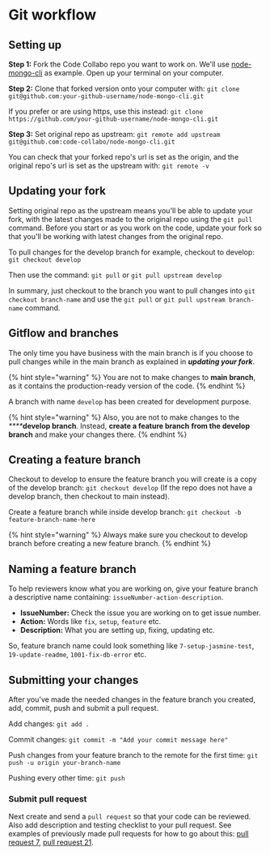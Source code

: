 # Git workflow

## Setting up

**Step 1:** Fork the Code Collabo repo you want to work on. We'll use [node-mongo-cli](https://github.com/code-collabo/node-mongo-cli) as example. Open up your terminal on your computer.

**Step 2:** Clone that forked version onto your computer with:  `git clone git@github.com:your-github-username/node-mongo-cli.git`

If you prefer or are using https, use this instead: `git clone https://github.com/your-github-username/node-mongo-cli.git`

**Step 3:** Set original repo as upstream:  `git remote add upstream git@github.com:code-collabo/node-mongo-cli.git`

You can check that your forked repo's url is set as the origin, and the original repo's url is set as the upstream with: `git remote -v`

## Updating your fork

Setting original repo as the upstream means you'll be able to update your fork, with the latest changes made to the original repo using the `git pull` command. Before you start or as you work on the code, update your fork so that you'll be working with latest changes from the original repo.

To pull changes for the develop branch for example, checkout to develop: `git checkout develop`

Then use the command: `git pull` or `git pull upstream develop`

In summary, just checkout to the branch you want to pull changes into `git checkout branch-name` and use the `git pull` or `git pull upstream branch-name`  command.

## Gitflow and branches

The only time you have business with the main branch is if you choose to pull changes while in the main branch as explained in _**updating your fork**_.

{% hint style="warning" %}
You are not to make changes to **main branch**, as it contains the production-ready version of the code.
{% endhint %}

A branch with name `develop` has been created for development purpose.

{% hint style="warning" %}
Also, you are not to make changes to the _****_**develop branch**. Instead, **create a feature branch** **from the develop branch** and make your changes there.
{% endhint %}

## Creating a feature branch

Checkout to develop to ensure the feature branch you will create is a copy of the develop branch: `git checkout develop` \(If the repo does not have a develop branch, then checkout to main instead\).

Create a feature branch while inside develop branch: `git checkout -b feature-branch-name-here`

{% hint style="warning" %}
 Always make sure you checkout to develop branch before creating a new feature branch.
{% endhint %}

## Naming a feature branch

To help reviewers know what you are working on, give your feature branch a descriptive name containing: `issueNumber-action-description`. 

* **IssueNumber:** Check the issue you are working on to get issue number. 
* **Action:** Words like `fix`,  `setup`,  `feature` etc. 
* **Description:** What you are setting up, fixing, updating etc.

So, feature branch name could look something like `7-setup-jasmine-test`,  `19-update-readme`, `1001-fix-db-error` etc.

## Submitting your changes

After you've made the needed changes in the feature branch you created, add, commit, push and submit a pull request.

Add changes: `git add .`

Commit changes: `git commit -m "Add your commit message here"`

Push changes from your feature branch to the remote for the first time: `git push -u origin your-branch-name`

Pushing every other time: `git push`

### Submit pull request

Next create and send a `pull request` so that your code can be reviewed. Also add description and testing checklist to your pull request. See examples of previously made pull requests for how to go about this: [pull request 7](https://github.com/code-collabo/node-mongo-cli/pull/11#issue-584788302), [pull request 21](https://github.com/code-collabo/node-mongo-cli/pull/21#issue-589792008).


